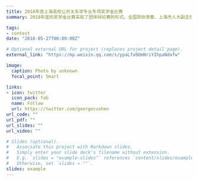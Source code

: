 ```yaml
---
title: 2018年度上海高校公共关系学专业专项奖学金比赛
summary: 2018年度的奖学金比赛采取了团体辩论赛的形式。全国政协常委、上海市人大副主任、复旦大学党委书记等领导出席了评比现场。团体辩论赛共六所大学进行角逐，设立金奖和银奖各一名。我作为辩论队队长带领辩论队以总分第一的成绩获得团体辩论赛金奖（30000元），是上海第二工业大学首次获得上海市公关专业团体辩论赛奖项。

tags:
- contest
date: "2018-05-27T00:00:00Z"

# Optional external URL for project (replaces project detail page).
external_link: "https://mp.weixin.qq.com/s/ypaLfa9UmNriYIhpaNdvfw"

image:
  caption: Photo by unknown
  focal_point: Smart

links:
- icon: twitter
  icon_pack: fab
  name: Follow
  url: https://twitter.com/georgecushen
url_code: ""
url_pdf: ""
url_slides: ""
url_video: ""

# Slides (optional).
#   Associate this project with Markdown slides.
#   Simply enter your slide deck's filename without extension.
#   E.g. `slides = "example-slides"` references `content/slides/example-slides.md`.
#   Otherwise, set `slides = ""`.
slides: example
---
```

